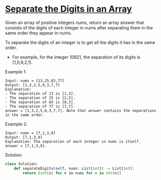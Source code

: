 # [Separate the Digits in an Array](https://leetcode.com/problems/separate-the-digits-in-an-array/description/)

Given an array of positive integers nums, return an array answer that consists of the digits of each integer in nums 
after separating them in the same order they appear in nums.

To separate the digits of an integer is to get all the digits it has in the same order.

- For example, for the integer 10921, the separation of its digits is [1,0,9,2,1].

Example 1:
```
Input: nums = [13,25,83,77]
Output: [1,3,2,5,8,3,7,7]
Explanation: 
- The separation of 13 is [1,3].
- The separation of 25 is [2,5].
- The separation of 83 is [8,3].
- The separation of 77 is [7,7].
answer = [1,3,2,5,8,3,7,7]. Note that answer contains the separations in the same order.
```
Example 2:
```
Input: nums = [7,1,3,9]
Output: [7,1,3,9]
Explanation: The separation of each integer in nums is itself.
answer = [7,1,3,9].
```
Solution
```python
class Solution:
    def separateDigits(self, nums: List[int]) -> List[int]:
        return [int(x) for n in nums for x in str(n)]
```